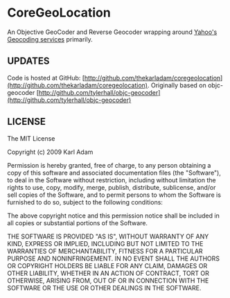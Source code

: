 CoreGeoLocation
=========

An Objective GeoCoder and Reverse Geocoder wrapping around [Yahoo's Geocoding services](http://developer.yahoo.com/maps/rest/V1/geocode.html) primarily.

UPDATES
-------

Code is hosted at GitHub: [http://github.com/thekarladam/coregeolocation](http://github.com/thekarladam/coregeolocation).
Originally based on objc-geocoder [http://github.com/tylerhall/objc-geocoder](http://github.com/tylerhall/objc-geocoder)

LICENSE
-------

The MIT License

Copyright (c) 2009 Karl Adam <karladam AT mac DOT com>

Permission is hereby granted, free of charge, to any person obtaining a copy
of this software and associated documentation files (the "Software"), to deal
in the Software without restriction, including without limitation the rights
to use, copy, modify, merge, publish, distribute, sublicense, and/or sell
copies of the Software, and to permit persons to whom the Software is
furnished to do so, subject to the following conditions:

The above copyright notice and this permission notice shall be included in
all copies or substantial portions of the Software.

THE SOFTWARE IS PROVIDED "AS IS", WITHOUT WARRANTY OF ANY KIND, EXPRESS OR
IMPLIED, INCLUDING BUT NOT LIMITED TO THE WARRANTIES OF MERCHANTABILITY,
FITNESS FOR A PARTICULAR PURPOSE AND NONINFRINGEMENT. IN NO EVENT SHALL THE
AUTHORS OR COPYRIGHT HOLDERS BE LIABLE FOR ANY CLAIM, DAMAGES OR OTHER
LIABILITY, WHETHER IN AN ACTION OF CONTRACT, TORT OR OTHERWISE, ARISING FROM,
OUT OF OR IN CONNECTION WITH THE SOFTWARE OR THE USE OR OTHER DEALINGS IN
THE SOFTWARE.
